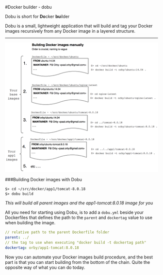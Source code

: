 #Docker builder - dobu

Dobu is short for **Do**cker **bu**ilder

Dobu is a small, lightweight application that will build and tag your Docker images recursively from any Docker image in a layered structure.

---

![Screenshot](doc/screenshots/manual-docker-build.png)

###Building Docker images with Dobu
```
$> cd ~/src/docker/app1/tomcat-8.0.18
$> dobu build
```

*This will build all parent images and the app1-tomcat:8.0.18 image for you*

All you need for starting using Dobu, is to add a `dobu.yml` beside your Dockerfiles that defines the path to the `parent` and `dockertag` value to use when building the image.

```yaml
// relative path to the parent Dockerfile folder
parent: ../
// the tag to use when executing "docker build -t dockertag path"
dockertag: orby/app1-tomcat:8.0.18
```

Now you can automate your Docker images build procedure, and the best part is that you can start building from the bottom of the chain. Quite the opposite way of what you can do today.
